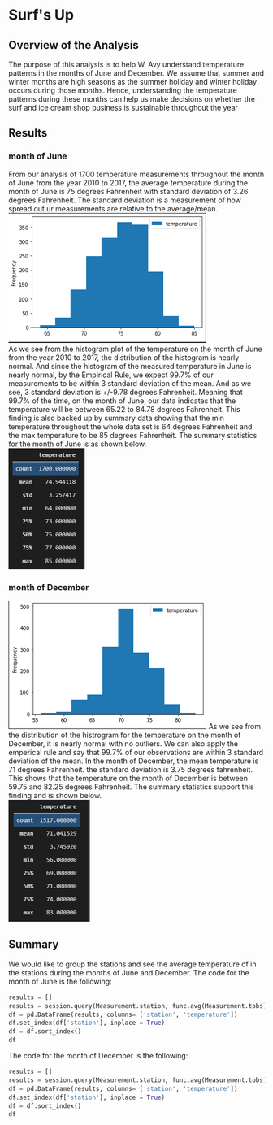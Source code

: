 # Surf's Up

## Overview of the Analysis
The purpose of this analysis is to help W. Avy understand temperature patterns in the months of June and December. We assume that summer and winter months are high seasons as the summer holiday and winter holiday occurs during those months. Hence, understanding the temperature patterns during these months can help us make decisions on whether the surf and ice cream shop business is sustainable throughout the year
## Results
### month of June
From our analysis of 1700 temperature measurements throughout the month of June from the year 2010 to 2017, the average temperature during the month of June is 75 degrees Fahrenheit with standard deviation of 3.26 degrees Fahrenheit. The standard deviation is a measurement of how spread out ur measurements are relative to the average/mean.
</br>
![June_hist](hist_june.PNG)
</br>
As we see from the histogram plot of the temperature on the month of June from the year 2010 to 2017, the distribution of the histogram is nearly normal. And since the histogram of the measured temperature in June is nearly normal, by the Empirical Rule, we expect 99.7% of our measurements to be within 3 standard deviation of the mean. And as we see, 3 standard deviation is +/-9.78 degrees Fahrenheit. Meaning that 99.7% of the time, on the month of June, our data indicates that the temperature will be between 65.22 to 84.78 degrees Fahrenheit. This finding is also backed up by summary data showing that the min temperature throughout the whole data set is 64 degrees Fahrenheit and the max temperature to be 85 degrees Fahrenheit. The summary statistics for the month of June is as shown below.
</br>
![june_summary](june_summary.PNG)
</br>
### month of December
![December_Hist](hist_december.PNG)
As we see from the distribution of the histrogram for the temperature on the month of December, it is nearly normal with no outliers. We can also apply the emperical rule and say that 99.7% of our observations are within 3 standard deviation of the mean. In the month of December, the mean temperature is 71 degrees Fahrenheit. the standard deviation is 3.75 degrees fahrenheit. This shows that the temperature on the month of December is between 59.75 and 82.25 degrees Fahrenheit. The summary statistics support this finding and is shown below.
</br>
![December_summary](december_summary.PNG)
## Summary
We would like to group the stations and see the average temperature of in the stations during the months of June and December. The code for the month of June is the following:
</br>
```python
results = []
results = session.query(Measurement.station, func.avg(Measurement.tobs)).filter(extract('month', Measurement.date) == 12).group_by(Measurement.station).all()
df = pd.DataFrame(results, columns= ['station', 'temperature'])
df.set_index(df['station'], inplace = True)
df = df.sort_index()
df 
```
The code for the month of December is the following:
</br>
```python
results = []
results = session.query(Measurement.station, func.avg(Measurement.tobs)).filter(extract('month', Measurement.date) == 6).group_by(Measurement.station).all()
df = pd.DataFrame(results, columns= ['station', 'temperature'])
df.set_index(df['station'], inplace = True)
df = df.sort_index()
df 
```
